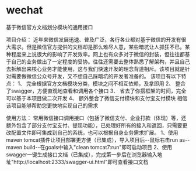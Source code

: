 # wechat
基于微信官方文档划分模块的通用接口

项目介绍：
	近年来微信发展迅速、普及广泛，各行各业都对基于微信的开发有很大需求。但是微信官方提供的文档却是那么难尽人意，某些暗坑让人抓狂不已。某种程度来上说很大的影响了开发效率。网上也有众多对于微信的封装，但往往都基于自己的业务做出了一定程度的妥协。往往还需要去整体熟悉了解架构，并且自己去拆解出来核心业务才能使用，这与我们快速开发的理念背道相斥。该项目就是针对需要做微信公众号开发，又不想自己踩暗坑的开发者准备的。
该项目有以下特点：
	1、	完全根据官方文档模块分类，模块之间不相互依赖，及拿即用
	2、	整合了swagger，方便直观地查看和调用各个接口
	3、	省去了你搭框架的时间，完全可以基于本项目做二次开发
	4、	额外整合了微信支付模块和支付宝支付模块
相信该项目能够帮助您更快地实现自己的需求


使用方法：
	常用微信接口调用接口（包括了微信支付、企业打款（体现）等，还额外包含了部分支付宝支付、提现功能），已处理好所有的接入和返回，只需要更改配置文件即可集成到自己的系统，也可以根据自身业务需求扩展。
	1、使用maven tomcat插件让项目部署更方便（已集成），导入项目后--鼠标右击run as--maven build--在goals中输入"clean tomcat7:run"即可启动项目
	2、使用swagger一键生成接口文档（已集成），完成第一步后在浏览器输入地址"http://localhost:2333/swagger-ui.html"即可查看接口文档
	